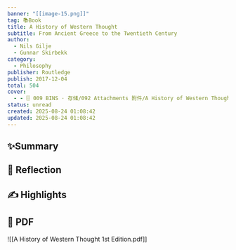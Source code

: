 ```yaml
---
banner: "[[image-15.png]]"
tag: 📚Book
title: A History of Western Thought
subtitle: From Ancient Greece to the Twentieth Century
author:
  - Nils Gilje
  - Gunnar Skirbekk
category:
  - Philosophy
publisher: Routledge
publish: 2017-12-04
total: 504
cover:
  - - 🗄 009 BINS · 存储/092 Attachments 附件/A History of Western Thought - Nils Gilje Gunnar Skirbekk.jpg
status: unread
created: 2025-08-24 01:08:42
updated: 2025-08-24 01:08:42
---
```

## ✨Summary

## 💭 Reflection

## ✍ Highlights

## 📄 PDF
![[A History of Western Thought 1st Edition.pdf]]
